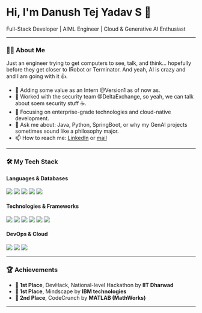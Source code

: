 # Hi, I'm Danush Tej Yadav S 👋

Full-Stack Developer | AIML Engineer | Cloud & Generative AI Enthusiast

---

### 👨‍💻 About Me

Just an engineer trying to get computers to see, talk, and think... hopefully before they get closer to IRobot or Terminator. And yeah, AI is crazy and and I am going with it 👍.

- 🔭 Adding some value as an Intern @Version1 as of now as.
- 🔐 Worked with the security team @DeltaExchange, so yeah, we can talk about soem security stuff ☕.
- 🌱 Focusing on enterprise-grade technologies and cloud-native development.
- 💬 Ask me about: Java, Python, SpringBoot, or why my GenAI projects sometimes sound like a philosophy major.
- 📫 How to reach me: [LinkedIn](https://linkedin.com/in/danush-tej-yadav-s/) or [mail](danushtejyadav@gmail.com)
---

### 🛠️ My Tech Stack

#### Languages & Databases
<img src="https://img.shields.io/badge/Java-007396?style=for-the-badge&logo=java&logoColor=white">
<img src="https://img.shields.io/badge/Python-3776AB?style=for-the-badge&logo=python&logoColor=white">
<img src="https://img.shields.io/badge/SQL-4479A1?style=for-the-badge&logo=postgresql&logoColor=white">
<img src="https://img.shields.io/badge/MongoDB-47A248?style=for-the-badge&logo=mongodb&logoColor=white">
<img src="https://img.shields.io/badge/PostgreSQL-336791?style=for-the-badge&logo=postgresql&logoColor=white">

#### Technologies & Frameworks
<img src="https://img.shields.io/badge/SpringBoot-6DB33F?style=for-the-badge&logo=spring&logoColor=white">
<img src="https://img.shields.io/badge/Django-092E20?style=for-the-badge&logo=django&logoColor=white">
<img src="https://img.shields.io/badge/Flask-000000?style=for-the-badge&logo=flask&logoColor=white">
<img src="https://img.shields.io/badge/React-61DAFB?style=for-the-badge&logo=react&logoColor=black">
<img src="https://img.shields.io/badge/Hibernate-59666C?style=for-the-badge&logo=hibernate&logoColor=white">
<img src="https://img.shields.io/badge/Junit5-25A162?style=for-the-badge&logo=junit5&logoColor=white">

#### DevOps & Cloud
<img src="https://img.shields.io/badge/Amazon_AWS-232F3E?style=for-the-badge&logo=amazon-aws&logoColor=white">
<img src="https://img.shields.io/badge/Docker-2496ED?style=for-the-badge&logo=docker&logoColor=white">
<img src="https://img.shields.io/badge/Git-F05032?style=for-the-badge&logo=git&logoColor=white">

---

### 🏆 Achievements

- **🥇 1st Place**, DevHack, National-level Hackathon by **IIT Dharwad**
- **🥇 1st Place**, Mindscape by **IBM technologies**
- **🥈 2nd Place**, CodeCrunch by **MATLAB (MathWorks)**

---
